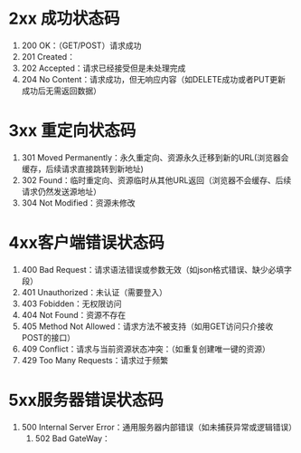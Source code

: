 # 2xx 成功状态码
1. 200 OK：（GET/POST）请求成功
2. 201 Created：
3. 202 Accepted：请求已经接受但是未处理完成
4. 204 No Content：请求成功，但无响应内容（如DELETE成功或者PUT更新成功后无需返回数据）

# 3xx 重定向状态码
1. 301 Moved Permanently：永久重定向、资源永久迁移到新的URL(浏览器会缓存，后续请求直接跳转到新地址)
2. 302 Found：临时重定向、资源临时从其他URL返回（浏览器不会缓存、后续请求仍然发送源地址）
3. 304 Not Modified：资源未修改

# 4xx客户端错误状态码
1. 400 Bad Request：请求语法错误或参数无效（如json格式错误、缺少必填字段）
2. 401 Unauthorized：未认证（需要登入）
3. 403 Fobidden：无权限访问
4. 404 Not Found：资源不存在
5. 405 Method Not Allowed：请求方法不被支持（如用GET访问只介接收POST的接口）
6. 409 Conflict：请求与当前资源状态冲突：（如重复创建唯一键的资源）
7. 429 Too Many Requests：请求过于频繁

# 5xx服务器错误状态码
1. 500 Internal Server Error：通用服务器内部错误（如未捕获异常或逻辑错误）
	1. 502 Bad GateWay：